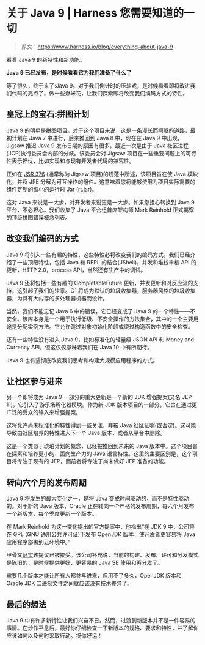 # 关于 Java 9 | Harness 您需要知道的一切

> 原文：<https://www.harness.io/blog/everything-about-java-9>

看看 Java 9 的新特性和新功能。

**Java 9 已经发布，是时候看看它为我们准备了什么了**

等了很久，终于来了:Java 9。对于我们倒计时的压轴戏，是时候看看即将改进我们代码的亮点了。做一些爆米花，让我们探索即将改变我们编码方式的特性。

## 皇冠上的宝石:拼图计划

Java 9 的明星是拼图项目。对于这个项目来说，这是一条漫长而崎岖的道路，最初计划在 Java 7 中进行，后来推回到 Java 8 中，现在在 Java 9 中出现。Jigsaw 推迟 Java 9 发布日期的原因有很多，最近一次是由于 Java 社区进程(JCP)执行委员会内部的分歧。该委员会对 Jigsaw 项目在一些重要问题上的可行性表示担忧，比如实现和与现有开发者代码的兼容性。

正如在 [JSR 376](http://openjdk.java.net/projects/jigsaw/spec/) (通常称为 Jigsaw 项目)的规范中所述，该项目旨在使 Java 模块化，并将 JRE 分解为可互操作的组件。这意味着您将能够使用为项目实际需要的组件定制的缩小的运行时 Jar (rt.jar)。

这对 Java 来说是一大步，对开发者来说更是一大步。如果您担心转换到 Java 9 平台，不必担心。我们收集了 Java 平台组首席架构师 Mark Reinhold 正式揭穿的顶级拼图错误概念列表。

## 改变我们编码的方式

Java 9 将引入一些有趣的特性，这些特性必将改变我们的编码方式。我们已经介绍了一些顶级特性，包括 Java 和 REPL 的结合(JShell)，并发和堆栈审核 API 的更新，HTTP 2.0，process API，当然还有生产中的调试。

Java 9 还将包括一些有趣的 CompletableFuture 更新，并发更新和对反应流的支持，这引起了我们的注意。G1 将成为默认的垃圾收集器，服务器风格的垃圾收集器，为具有大内存的多处理器机器而设计。

当然，我们不能忘记 Java 6 中的错误，它已经变成了 Java 9 的一个特性——不安全。该库本身是一个用于执行低级、不安全操作的方法集合，其中的一个主要用途是分配实例方法。它允许跳过对象初始化阶段或绕过构造函数中的安全检查。

还有一些特性没有进入 Java 9，比如标准化的轻量级 JSON API 和 Money and Currency API，但这仅仅意味着我们在 Java 10 中有所期待。

Java 9 也有望彻底改变我们思考和构建大规模应用程序的方式。

## 让社区参与进来

另一个即将成为 Java 9 一部分的重大更新是一个新的 JDK 增强提案(又名 JEP 11)，它引入了游乐场孵化器模块。作为新 JDK 版本项目的一部分，它旨在通过更广泛的受众的输入来增强提案。

这将允许尚未标准化的特性得到一些关注，并被 Java 社区证明(或否定)。这可能导致由社区培养的特性进入下一个 Java 版本，或者从平台中删除。

这是一个类似于琥珀计划的概念，已经被推回到未来的 Java 版本中。这个项目旨在探索和培养更小的、面向生产力的 Java 语言特性。这里的主要区别是，这个项目将专注于现有的 JEP，而前者将专注于尚未做好 JEP 准备的功能。

## 转向六个月的发布周期

Java 9 将发生的最大变化之一，是将 Java 变成时间驱动的，而不是特性驱动的。对于新的 Java 版本，Oracle 正在转向一个严格的发布周期，每六个月发布一个新版本，每个季度更新一个版本。

在 Mark Reinhold 为这一变化提出的官方提案中，他指出“在 JDK 9 中，公司将在 GPL (GNU 通用公共许可证)下发布 OpenJDK 版本，使开发者更容易将 Java 应用程序部署到云环境中。”

甲骨文[证实](https://blogs.oracle.com/java-platform-group/faster-and-easier-use-and-redistribution-of-java-se)该提议已被接受。该公司补充说，当前的构建、发布、许可和分发模式是陈旧的，是时候提供更好、更容易的 Java SE 使用和再分发了。

需要几个版本才能让所有人都参与进来，但用不了多久，OpenJDK 版本和 Oracle JDK 二进制文件之间就应该没有技术差异了。

## 最后的想法

Java 9 中有许多新特性让我们兴奋不已。然而，过渡到新版本并不是一件容易的事情。在炒作平息后，最好你仔细检查一下新版本的规格、要求和特性，并了解你应该如何以及何时采取行动。祝你好运！